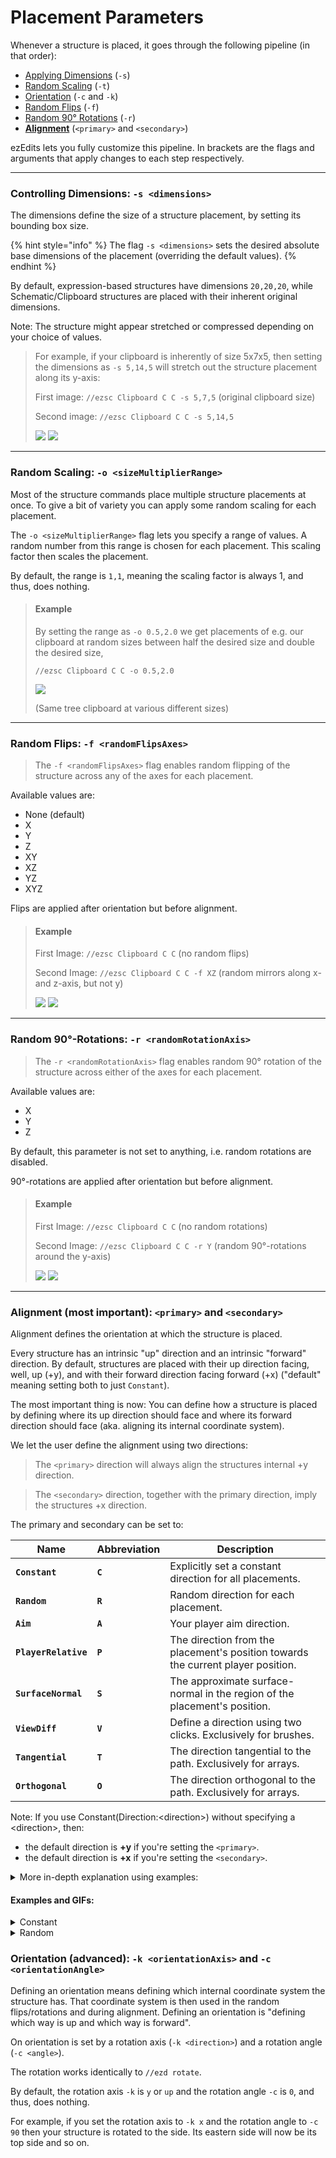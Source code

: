 # Placement Parameters

Whenever a structure is placed, it goes through the following pipeline (in that order):

* [Applying Dimensions](placement-parameters.md#controlling-dimensions) (`-s`)
* [Random Scaling](placement-parameters.md#random-scaling) (`-t`)
* [Orientation](placement-parameters.md#orientation-advanced) (`-c` and `-k`)
* [Random Flips](placement-parameters.md#random-flips) (`-f`)
* [Random 90° Rotations](placement-parameters.md#random-90-rotations) (`-r`)
* [**Alignment**](placement-parameters.md#alignment-most-important) (`<primary>` and `<secondary>`)

ezEdits lets you fully customize this pipeline. In brackets are the flags and arguments that apply changes to each step respectively.

***

### Controlling Dimensions: `-s <dimensions>`

The dimensions define the size of a structure placement, by setting its bounding box size.

{% hint style="info" %}
The flag `-s <dimensions>` sets the desired absolute base dimensions of the placement (overriding the default values).
{% endhint %}

By default, expression-based structures have dimensions `20,20,20`, while Schematic/Clipboard structures are placed with their inherent original dimensions.

Note: The structure might appear stretched or compressed depending on your choice of values.

> For example, if your clipboard is inherently of size 5x7x5, then setting the dimensions as `-s 5,14,5` will stretch out the structure placement along its y-axis:
>
> First image: `//ezsc Clipboard C C -s 5,7,5` (original clipboard size)
>
> Second image: `//ezsc Clipboard C C -s 5,14,5`
>
> ![](../../.gitbook/assets/2024-11-18\_00.51.13.png) ![](../../.gitbook/assets/2024-11-18\_00.51.19.png)

***

### Random Scaling: `-o <sizeMultiplierRange>`

Most of the structure commands place multiple structure placements at once. To give a bit of variety you can apply some random scaling for each placement.

The `-o <sizeMultiplierRange>` flag lets you specify a range of values. A random number from this range is chosen for each placement. This scaling factor then scales the placement.

By default, the range is `1,1`, meaning the scaling factor is always 1, and thus, does nothing.

> #### Example
>
> By setting the range as `-o 0.5,2.0` we get placements of e.g. our clipboard at random sizes between half the desired size and double the desired size,
>
> `//ezsc Clipboard C C -o 0.5,2.0`
>
> ![](../../.gitbook/assets/2024-11-18\_00.57.48.png)
>
> (Same tree clipboard at various different sizes)

***

### Random Flips: `-f <randomFlipsAxes>`

> The `-f <randomFlipsAxes>` flag enables random flipping of the structure across any of the axes for each placement.

Available values are:

* None (default)
* X
* Y
* Z
* XY
* XZ
* YZ
* XYZ

Flips are applied after orientation but before alignment.

> #### Example
>
> First Image: `//ezsc Clipboard C C` (no random flips)
>
> Second Image: `//ezsc Clipboard C C -f XZ` (random mirrors along x- and z-axis, but not y)
>
> ![](../../.gitbook/assets/2024-11-18\_01.25.41.png) ![](../../.gitbook/assets/2024-11-18\_01.25.50.png)

***

### Random 90°-Rotations: `-r <randomRotationAxis>`

> The `-r <randomRotationAxis>` flag enables random 90° rotation of the structure across either of the axes for each placement.

Available values are:

* X
* Y
* Z

By default, this parameter is not set to anything, i.e. random rotations are disabled.

90°-rotations are applied after orientation but before alignment.

> #### Example
>
> First Image: `//ezsc Clipboard C C` (no random rotations)
>
> Second Image: `//ezsc Clipboard C C -r Y` (random 90°-rotations around the y-axis)
>
> ![](../../.gitbook/assets/2024-11-18\_01.26.44.png) ![](../../.gitbook/assets/2024-11-18\_01.26.29.png)

***

### Alignment (most important): `<primary>` and `<secondary>`

Alignment defines the orientation at which the structure is placed.

Every structure has an intrinsic "up" direction and an intrinsic "forward" direction. By default, structures are placed with their up direction facing, well, up (+y), and with their forward direction facing forward (+x) ("default" meaning setting both to just `Constant`).

The most important thing is now: You can define how a structure is placed by defining where its up direction should face and where its forward direction should face (aka. aligning its internal coordinate system).

We let the user define the alignment using two directions:

> The `<primary>` direction will always align the structures internal +y direction.

> The `<secondary>` direction, together with the primary direction, imply the structures +x direction.



The primary and secondary can be set to:

<table data-view="cards" data-full-width="false"><thead><tr><th>Name</th><th>Abbreviation</th><th>Description</th></tr></thead><tbody><tr><td><strong><code>Constant</code></strong></td><td><strong><code>C</code></strong></td><td>Explicitly set a constant direction for all placements.</td></tr><tr><td><strong><code>Random</code></strong></td><td><strong><code>R</code></strong></td><td>Random direction for each placement.</td></tr><tr><td><strong><code>Aim</code></strong></td><td><strong><code>A</code></strong></td><td>Your player aim direction.</td></tr><tr><td><strong><code>PlayerRelative</code></strong></td><td><strong><code>P</code></strong></td><td>The direction from the placement's position towards the current player position.</td></tr><tr><td><strong><code>SurfaceNormal</code></strong></td><td><strong><code>S</code></strong></td><td>The approximate surface-normal in the region of the placement's position.</td></tr><tr><td><strong><code>ViewDiff</code></strong></td><td><strong><code>V</code></strong></td><td>Define a direction using two clicks. Exclusively for brushes.</td></tr><tr><td><strong><code>Tangential</code></strong></td><td><strong><code>T</code></strong></td><td>The direction tangential to the path. Exclusively for arrays.</td></tr><tr><td><strong><code>Orthogonal</code></strong></td><td><strong><code>O</code></strong></td><td>The direction orthogonal to the path. Exclusively for arrays.</td></tr></tbody></table>

Note: If you use Constant(Direction:\<direction>) without specifying a \<direction>, then:

* the default direction is **+y** if you're setting the `<primary>`.
* the default direction is **+x** if you're setting the `<secondary>`.

<details>

<summary>More in-depth explanation using examples:</summary>

Let's say this is our build that we want to place:

![](../../.gitbook/assets/2024-11-18\_03.12.06.png)

For reference, the red beam is facing towards positive x (east), the blue beam is facing towards positive z (south), and the green beam is facing towards positive y (up).

Let's go through a few examples and try to understand what is happening:

Let's set the `<primary>` to `up` (and the `<secondary>` to `east`):

![](../../.gitbook/assets/2024-11-18\_03.12.06.png)

Our shape is pasted exactly in the same orientation as we copied it.

Consider the following two examples:

1. The `<primary>` is set to `south` and the `<secondary>` to `east`:

![](../../.gitbook/assets/2024-11-18\_03.12.34.png)

2. The `<primary>` is set to the vector `(0,1,1)`, i.e. the direction going diagonally up and south, and the `<secondary>` to `east`:&#x20;

![](../../.gitbook/assets/2024-11-18\_03.19.20.png)

Notice how, what was originally "up" when we copied it, i.e. the green beam in our case, is facing the direction that we set the primary to.

Here's an interesting example:

The `<primary>` is set to the vector `(1,1,0)`, i.e. the direction going diagonally up and **east**, while the `<secondary>` is set to `east`:

![](../../.gitbook/assets/2024-11-18\_03.21.06.png)

The green beam is correctly pointing along the primary direction. But notice how, even though the secondary is set to east, the red beam is not pointing east (but diagonally down and east).

Imagine if it were pointing east though: Then the green and red beam would be at a 45° angle instead of the original 90° angle. Our structure would be deformed/bent/sheared.

What we decided to implement instead, is that while we align the structure's +y direction with the given primary direction, instead of aligning the structure's +x direction with the given secondary direction, we choose the direction that is most similar to the given secondary direction and that is still perpendicular to the primary.

For a set primary direction here's a small gif that shows the remaining possible secondary directions that keep everything perpendicular:

![](<../../.gitbook/assets/2024-11-18 04-25-47.gif>)



</details>



#### Examples and GIFs:

<details>

<summary>Constant</summary>

Explicitly set a constant direction for all placements.

There are various ways to define a direction. From using the axes, using cardinal directions or using vector notation, or player relative directions like forward, left, right, etc. You can also add directions together using the '+' sign, like `east+south`&#x20;

`//ezsc Clipboard C(v:(0,2,0)) C(v:east)`

![](../../.gitbook/assets/2024-11-18\_04.33.26.png)

`//ezsc Clipboard C(v:(-1,2,-1)) C(v:east)`

![](<../../.gitbook/assets/2024-11-18\_04.33.57 (1).png>)

`//ezsc Clipboard C(v:(-1,2,-1)) C(v:-aim)`

![](<../../.gitbook/assets/2024-11-18\_04.36.35 (1).png>)

</details>

<details>

<summary>Random</summary>

Random direction for each placement.



</details>





### Orientation (advanced): `-k <orientationAxis>` and `-c <orientationAngle>`

Defining an orientation means defining which internal coordinate system the structure has. That coordinate system is then used in the random flips/rotations and during alignment. Defining an orientation is "defining which way is up and which way is forward".

On orientation is set by a rotation axis (`-k <direction>`) and a rotation angle (`-c <angle>`).

The rotation works identically to `//ezd rotate`.

By default, the rotation axis `-k` is `y` or `up` and the rotation angle `-c` is `0`, and thus, does nothing.

For example, if you set the rotation axis to `-k x` and the rotation angle to `-c 90` then your structure is rotated to the side. Its eastern side will now be its top side and so on.
